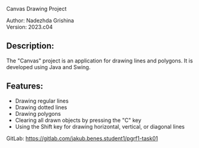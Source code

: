 Canvas Drawing Project

Author: Nadezhda Grishina <br>
Version: 2023.c04

Description:
------------
The "Canvas" project is an application for drawing lines and polygons. It is developed using Java and Swing.

Features:
------------
- Drawing regular lines
- Drawing dotted lines
- Drawing polygons
- Clearing all drawn objects by pressing the "C" key
- Using the Shift key for drawing horizontal, vertical, or diagonal lines

GitLab: https://gitlab.com/jakub.benes.student1/pgrf1-task01

